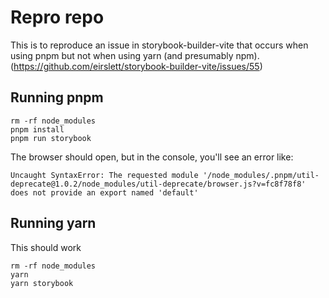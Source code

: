 # Repro repo

This is to reproduce an issue in storybook-builder-vite that occurs when using pnpm but not when using yarn (and presumably npm). (https://github.com/eirslett/storybook-builder-vite/issues/55)

## Running pnpm

```
rm -rf node_modules
pnpm install
pnpm run storybook
```

The browser should open, but in the console, you'll see an error like: 

```
Uncaught SyntaxError: The requested module '/node_modules/.pnpm/util-deprecate@1.0.2/node_modules/util-deprecate/browser.js?v=fc8f78f8' does not provide an export named 'default'
```

## Running yarn

This should work

```
rm -rf node_modules
yarn
yarn storybook
```
